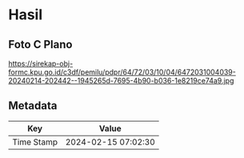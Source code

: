 # Hasil

## Foto C Plano

https://sirekap-obj-formc.kpu.go.id/c3df/pemilu/pdpr/64/72/03/10/04/6472031004039-20240214-202442--1945265d-7695-4b90-b036-1e8219ce74a9.jpg


## Metadata

| Key        | Value               |
| ---------- | ------------------- |
| Time Stamp | 2024-02-15 07:02:30 |



